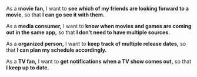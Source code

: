 As a **movie fan,** I want to **see which of my friends are looking forward to a movie**, so that **I can go see it with them.**

As a **media consumer,** I want to **know when movies and games are coming out in the same app,** so that **I don’t need to have multiple sources.**

As a **organized person,** I want to **keep track of multiple release dates,** so that **I can plan my schedule accordingly.**

As a **TV fan,** I want to **get notifications when a TV show comes out,** so that  **I keep up to date.**
